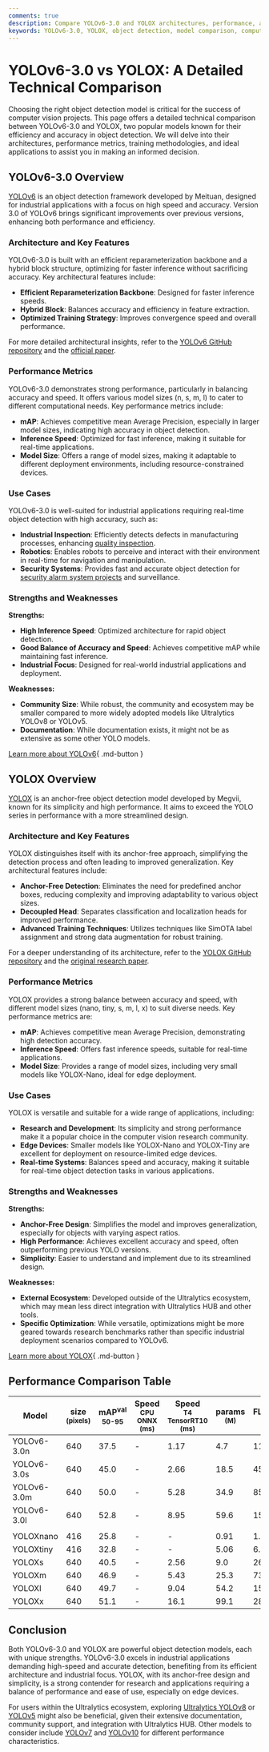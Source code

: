 ```yaml
---
comments: true
description: Compare YOLOv6-3.0 and YOLOX architectures, performance, and applications. Find the best object detection model for your computer vision needs.
keywords: YOLOv6-3.0, YOLOX, object detection, model comparison, computer vision, performance metrics, real-time applications, deep learning
---
```


# YOLOv6-3.0 vs YOLOX: A Detailed Technical Comparison

Choosing the right object detection model is critical for the success of computer vision projects. This page offers a detailed technical comparison between YOLOv6-3.0 and YOLOX, two popular models known for their efficiency and accuracy in object detection. We will delve into their architectures, performance metrics, training methodologies, and ideal applications to assist you in making an informed decision.

<script async src="https://cdn.jsdelivr.net/npm/chart.js"></script>
<script defer src="../../javascript/benchmark.js"></script>

<canvas id="modelComparisonChart" width="1024" height="400" active-models='["YOLOv6-3.0", "YOLOX"]'></canvas>

## YOLOv6-3.0 Overview

[YOLOv6](https://docs.ultralytics.com/models/yolov6/) is an object detection framework developed by Meituan, designed for industrial applications with a focus on high speed and accuracy. Version 3.0 of YOLOv6 brings significant improvements over previous versions, enhancing both performance and efficiency.

### Architecture and Key Features

YOLOv6-3.0 is built with an efficient reparameterization backbone and a hybrid block structure, optimizing for faster inference without sacrificing accuracy. Key architectural features include:

- **Efficient Reparameterization Backbone**: Designed for faster inference speeds.
- **Hybrid Block**: Balances accuracy and efficiency in feature extraction.
- **Optimized Training Strategy**: Improves convergence speed and overall performance.

For more detailed architectural insights, refer to the [YOLOv6 GitHub repository](https://github.com/meituan/YOLOv6) and the [official paper](https://arxiv.org/abs/2301.05586).

### Performance Metrics

YOLOv6-3.0 demonstrates strong performance, particularly in balancing accuracy and speed. It offers various model sizes (n, s, m, l) to cater to different computational needs. Key performance metrics include:

- **mAP**: Achieves competitive mean Average Precision, especially in larger model sizes, indicating high accuracy in object detection.
- **Inference Speed**: Optimized for fast inference, making it suitable for real-time applications.
- **Model Size**: Offers a range of model sizes, making it adaptable to different deployment environments, including resource-constrained devices.

### Use Cases

YOLOv6-3.0 is well-suited for industrial applications requiring real-time object detection with high accuracy, such as:

- **Industrial Inspection**: Efficiently detects defects in manufacturing processes, enhancing [quality inspection](https://www.ultralytics.com/blog/quality-inspection-in-manufacturing-traditional-vs-deep-learning-methods).
- **Robotics**: Enables robots to perceive and interact with their environment in real-time for navigation and manipulation.
- **Security Systems**: Provides fast and accurate object detection for [security alarm system projects](https://www.ultralytics.com/blog/security-alarm-system-projects-with-ultralytics-yolov8) and surveillance.

### Strengths and Weaknesses

**Strengths:**

- **High Inference Speed**: Optimized architecture for rapid object detection.
- **Good Balance of Accuracy and Speed**: Achieves competitive mAP while maintaining fast inference.
- **Industrial Focus**: Designed for real-world industrial applications and deployment.

**Weaknesses:**

- **Community Size**: While robust, the community and ecosystem may be smaller compared to more widely adopted models like Ultralytics YOLOv8 or YOLOv5.
- **Documentation**: While documentation exists, it might not be as extensive as some other YOLO models.

[Learn more about YOLOv6](https://docs.ultralytics.com/models/yolov6/){ .md-button }

## YOLOX Overview

[YOLOX](https://yolox.readthedocs.io/en/latest/) is an anchor-free object detection model developed by Megvii, known for its simplicity and high performance. It aims to exceed the YOLO series in performance with a more streamlined design.

### Architecture and Key Features

YOLOX distinguishes itself with its anchor-free approach, simplifying the detection process and often leading to improved generalization. Key architectural features include:

- **Anchor-Free Detection**: Eliminates the need for predefined anchor boxes, reducing complexity and improving adaptability to various object sizes.
- **Decoupled Head**: Separates classification and localization heads for improved performance.
- **Advanced Training Techniques**: Utilizes techniques like SimOTA label assignment and strong data augmentation for robust training.

For a deeper understanding of its architecture, refer to the [YOLOX GitHub repository](https://github.com/Megvii-BaseDetection/YOLOX) and the [original research paper](https://arxiv.org/abs/2107.08430).

### Performance Metrics

YOLOX provides a strong balance between accuracy and speed, with different model sizes (nano, tiny, s, m, l, x) to suit diverse needs. Key performance metrics are:

- **mAP**: Achieves competitive mean Average Precision, demonstrating high detection accuracy.
- **Inference Speed**: Offers fast inference speeds, suitable for real-time applications.
- **Model Size**: Provides a range of model sizes, including very small models like YOLOX-Nano, ideal for edge deployment.

### Use Cases

YOLOX is versatile and suitable for a wide range of applications, including:

- **Research and Development**: Its simplicity and strong performance make it a popular choice in the computer vision research community.
- **Edge Devices**: Smaller models like YOLOX-Nano and YOLOX-Tiny are excellent for deployment on resource-limited edge devices.
- **Real-time Systems**: Balances speed and accuracy, making it suitable for real-time object detection tasks in various applications.

### Strengths and Weaknesses

**Strengths:**

- **Anchor-Free Design**: Simplifies the model and improves generalization, especially for objects with varying aspect ratios.
- **High Performance**: Achieves excellent accuracy and speed, often outperforming previous YOLO versions.
- **Simplicity**: Easier to understand and implement due to its streamlined design.

**Weaknesses:**

- **External Ecosystem**: Developed outside of the Ultralytics ecosystem, which may mean less direct integration with Ultralytics HUB and other tools.
- **Specific Optimization**: While versatile, optimizations might be more geared towards research benchmarks rather than specific industrial deployment scenarios compared to YOLOv6.

[Learn more about YOLOX](https://github.com/Megvii-BaseDetection/YOLOX){ .md-button }

## Performance Comparison Table

| Model       | size<br><sup>(pixels) | mAP<sup>val<br>50-95 | Speed<br><sup>CPU ONNX<br>(ms) | Speed<br><sup>T4 TensorRT10<br>(ms) | params<br><sup>(M) | FLOPs<br><sup>(B) |
|-------------|-----------------------|----------------------|--------------------------------|-------------------------------------|--------------------|-------------------|
| YOLOv6-3.0n | 640                   | 37.5                 | -                              | 1.17                                | 4.7                | 11.4              |
| YOLOv6-3.0s | 640                   | 45.0                 | -                              | 2.66                                | 18.5               | 45.3              |
| YOLOv6-3.0m | 640                   | 50.0                 | -                              | 5.28                                | 34.9               | 85.8              |
| YOLOv6-3.0l | 640                   | 52.8                 | -                              | 8.95                                | 59.6               | 150.7             |
|             |                       |                      |                                |                                     |                    |                   |
| YOLOXnano   | 416                   | 25.8                 | -                              | -                                   | 0.91               | 1.08              |
| YOLOXtiny   | 416                   | 32.8                 | -                              | -                                   | 5.06               | 6.45              |
| YOLOXs      | 640                   | 40.5                 | -                              | 2.56                                | 9.0                | 26.8              |
| YOLOXm      | 640                   | 46.9                 | -                              | 5.43                                | 25.3               | 73.8              |
| YOLOXl      | 640                   | 49.7                 | -                              | 9.04                                | 54.2               | 155.6             |
| YOLOXx      | 640                   | 51.1                 | -                              | 16.1                                | 99.1               | 281.9             |

## Conclusion

Both YOLOv6-3.0 and YOLOX are powerful object detection models, each with unique strengths. YOLOv6-3.0 excels in industrial applications demanding high-speed and accurate detection, benefiting from its efficient architecture and industrial focus. YOLOX, with its anchor-free design and simplicity, is a strong contender for research and applications requiring a balance of performance and ease of use, especially on edge devices.

For users within the Ultralytics ecosystem, exploring [Ultralytics YOLOv8](https://docs.ultralytics.com/models/yolov8/) or [YOLOv5](https://docs.ultralytics.com/models/yolov5/) might also be beneficial, given their extensive documentation, community support, and integration with Ultralytics HUB. Other models to consider include [YOLOv7](https://docs.ultralytics.com/models/yolov7/) and [YOLOv10](https://docs.ultralytics.com/models/yolov10/) for different performance characteristics.
